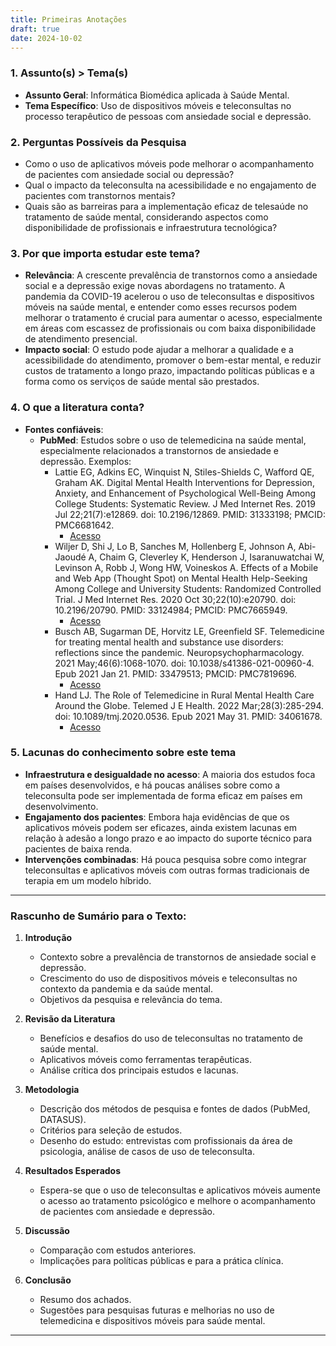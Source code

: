 ```yaml
---
title: Primeiras Anotações
draft: true
date: 2024-10-02
---
```


### 1. **Assunto(s) > Tema(s)**
   - **Assunto Geral**: Informática Biomédica aplicada à Saúde Mental.
   - **Tema Específico**: Uso de dispositivos móveis e teleconsultas no processo terapêutico de pessoas com ansiedade social e depressão.

### 2. **Perguntas Possíveis da Pesquisa**
   - Como o uso de aplicativos móveis pode melhorar o acompanhamento de pacientes com ansiedade social ou depressão?
   - Qual o impacto da teleconsulta na acessibilidade e no engajamento de pacientes com transtornos mentais?
   - Quais são as barreiras para a implementação eficaz de telesaúde no tratamento de saúde mental, considerando aspectos como disponibilidade de profissionais e infraestrutura tecnológica?

### 3. **Por que importa estudar este tema?**
   - **Relevância**: A crescente prevalência de transtornos como a ansiedade social e a depressão exige novas abordagens no tratamento. A pandemia da COVID-19 acelerou o uso de teleconsultas e dispositivos móveis na saúde mental, e entender como esses recursos podem melhorar o tratamento é crucial para aumentar o acesso, especialmente em áreas com escassez de profissionais ou com baixa disponibilidade de atendimento presencial.
   - **Impacto social**: O estudo pode ajudar a melhorar a qualidade e a acessibilidade do atendimento, promover o bem-estar mental, e reduzir custos de tratamento a longo prazo, impactando políticas públicas e a forma como os serviços de saúde mental são prestados.

### 4. **O que a literatura conta?**
   - **Fontes confiáveis**:
     - **PubMed**: Estudos sobre o uso de telemedicina na saúde mental, especialmente relacionados a transtornos de ansiedade e depressão. Exemplos:
	     - Lattie EG, Adkins EC, Winquist N, Stiles-Shields C, Wafford QE, Graham AK. Digital Mental Health Interventions for Depression, Anxiety, and Enhancement of Psychological Well-Being Among College Students: Systematic Review. J Med Internet Res. 2019 Jul 22;21(7):e12869. doi: 10.2196/12869. PMID: 31333198; PMCID: PMC6681642.
		     - [Acesso](https://doi.org/10.2196/12869)
		- Wiljer D, Shi J, Lo B, Sanches M, Hollenberg E, Johnson A, Abi-Jaoudé A, Chaim G, Cleverley K, Henderson J, Isaranuwatchai W, Levinson A, Robb J, Wong HW, Voineskos A. Effects of a Mobile and Web App (Thought Spot) on Mental Health Help-Seeking Among College and University Students: Randomized Controlled Trial. J Med Internet Res. 2020 Oct 30;22(10):e20790. doi: 10.2196/20790. PMID: 33124984; PMCID: PMC7665949.
			- [Acesso](https://doi.org/10.2196/20790)
		- Busch AB, Sugarman DE, Horvitz LE, Greenfield SF. Telemedicine for treating mental health and substance use disorders: reflections since the pandemic. Neuropsychopharmacology. 2021 May;46(6):1068-1070. doi: 10.1038/s41386-021-00960-4. Epub 2021 Jan 21. PMID: 33479513; PMCID: PMC7819696.
			- [Acesso](https://doi.org/10.1038/s41386-021-00960-4)
		- Hand LJ. The Role of Telemedicine in Rural Mental Health Care Around the Globe. Telemed J E Health. 2022 Mar;28(3):285-294. doi: 10.1089/tmj.2020.0536. Epub 2021 May 31. PMID: 34061678.
			- [Acesso](https://doi.org/10.1089/tmj.2020.0536)

   
### 5. **Lacunas do conhecimento sobre este tema**
   - **Infraestrutura e desigualdade no acesso**: A maioria dos estudos foca em países desenvolvidos, e há poucas análises sobre como a teleconsulta pode ser implementada de forma eficaz em países em desenvolvimento.
   - **Engajamento dos pacientes**: Embora haja evidências de que os aplicativos móveis podem ser eficazes, ainda existem lacunas em relação à adesão a longo prazo e ao impacto do suporte técnico para pacientes de baixa renda.
   - **Intervenções combinadas**: Há pouca pesquisa sobre como integrar teleconsultas e aplicativos móveis com outras formas tradicionais de terapia em um modelo híbrido.

---

### **Rascunho de Sumário para o Texto**:
1. **Introdução**
   - Contexto sobre a prevalência de transtornos de ansiedade social e depressão.
   - Crescimento do uso de dispositivos móveis e teleconsultas no contexto da pandemia e da saúde mental.
   - Objetivos da pesquisa e relevância do tema.

2. **Revisão da Literatura**
   - Benefícios e desafios do uso de teleconsultas no tratamento de saúde mental.
   - Aplicativos móveis como ferramentas terapêuticas.
   - Análise crítica dos principais estudos e lacunas.

3. **Metodologia**
   - Descrição dos métodos de pesquisa e fontes de dados (PubMed, DATASUS).
   - Critérios para seleção de estudos.
   - Desenho do estudo: entrevistas com profissionais da área de psicologia, análise de casos de uso de teleconsulta.

4. **Resultados Esperados**
   - Espera-se que o uso de teleconsultas e aplicativos móveis aumente o acesso ao tratamento psicológico e melhore o acompanhamento de pacientes com ansiedade e depressão.

5. **Discussão**
   - Comparação com estudos anteriores.
   - Implicações para políticas públicas e para a prática clínica.

6. **Conclusão**
   - Resumo dos achados.
   - Sugestões para pesquisas futuras e melhorias no uso de telemedicina e dispositivos móveis para saúde mental.

---
